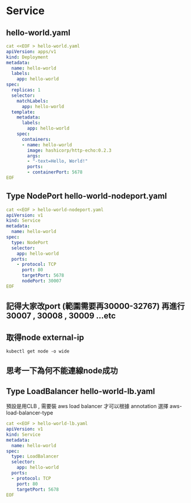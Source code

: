 # Service

## hello-world.yaml
```yaml
cat <<EOF > hello-world.yaml
apiVersion: apps/v1
kind: Deployment
metadata:
  name: hello-world
  labels:
    app: hello-world
spec:
  replicas: 1
  selector:
    matchLabels:
      app: hello-world
  template:
    metadata:
      labels:
        app: hello-world
    spec:
      containers:
      - name: hello-world
        image: hashicorp/http-echo:0.2.3
        args:
        - "-text=Hello, World!"
        ports:
        - containerPort: 5678
EOF
```

## Type NodePort hello-world-nodeport.yaml 
```yaml
cat <<EOF > hello-world-nodeport.yaml 
apiVersion: v1
kind: Service
metadata:
  name: hello-world
spec:
  type: NodePort
  selector:
    app: hello-world
  ports:
    - protocol: TCP
      port: 80
      targetPort: 5678
      nodePort: 30007
EOF
```
## 記得大家改port (範圍需要再30000-32767) 再進行 30007 , 30008 , 30009 ...etc 

## 取得node external-ip
```
kubectl get node -o wide
```

## 思考一下為何不能連線node成功


## Type LoadBalancer hello-world-lb.yaml 
預設是用CLB , 需要裝 aws load balancer 才可以根據 annotation 選擇 aws-load-balancer-type
```yaml
cat <<EOF > hello-world-lb.yaml
apiVersion: v1
kind: Service
metadata:
  name: hello-world
spec:
  type: LoadBalancer
  selector:
    app: hello-world
  ports:
  - protocol: TCP
    port: 80
    targetPort: 5678
EOF
```
